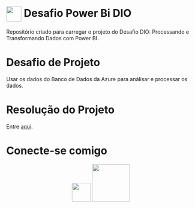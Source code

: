 <h1> 
<a href="https://www.dio.me/">
<img align="center" width="40px" src="https://hermes.digitalinnovation.one/assets/diome/logo-minimized.png"></a>
<span>Desafio Power Bi DIO</span>
</h1>



 Repositório criado para carregar o projeto do Desafio DIO: Processando e Transformando Dados com Power BI.

<h1>Desafio de Projeto</h1>

 Usar os dados do Banco de Dados da Azure para análisar e processar os dados.

<h1>Resolução do Projeto</h1>

Entre <a href="https://github.com/anajuliab/dio_dados_bi/blob/main/power%20bi%20desfio%20dio.pbix" target="_blank">aqui</a>.

<h1>Conecte-se comigo</h1>

<div align="center"> 
<a href="https://www.linkedin.com/in/ana-julia-bernardi-de-souza-5b0427204/" target="_blank"><img src="https://cdn-icons-png.flaticon.com/512/174/174857.png" width="50"></a> 
<a href="https://www.dio.me/users/anajulia_b" target="_blank"><img src="https://hermes.dio.me/assets/diome/logo.png" width="100"></a> 
</div>
